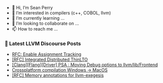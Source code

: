 - 👋 Hi, I’m Sean Perry
- 👀 I’m interested in compilers (c++, COBOL, llvm)
- 🌱 I’m currently learning ...
- 💞️ I’m looking to collaborate on ...
- 📫 How to reach me ...

<!---
s66perry/s66perry is a ✨ special ✨ repository because its `README.md` (this file) appears on your GitHub profile.
You can click the Preview link to take a look at your changes.
--->
### 📕 Latest LLVM Discourse Posts

<!-- DISCOURSE-LLVM:START -->
- [RFC: Enable Assignment Tracking](https://discourse.llvm.org/t/rfc-enable-assignment-tracking/69399#post_2)
- [[RFC] Integrated Distributed ThinLTO](https://discourse.llvm.org/t/rfc-integrated-distributed-thinlto/69641#post_10)
- [[Clang][Flang][Driver] PSA : Moving Debug options to llvm/lib/Frontend](https://discourse.llvm.org/t/clang-flang-driver-psa-moving-debug-options-to-llvm-lib-frontend/69560#post_2)
- [Crossplatform compilation Windows -&gt; MacOS](https://discourse.llvm.org/t/crossplatform-compilation-windows-macos/69681#post_1)
- [[RFC] Memory annotations for llvm-exegesis](https://discourse.llvm.org/t/rfc-memory-annotations-for-llvm-exegesis/69554#post_2)
<!-- DISCOURSE-LLVM:END -->

